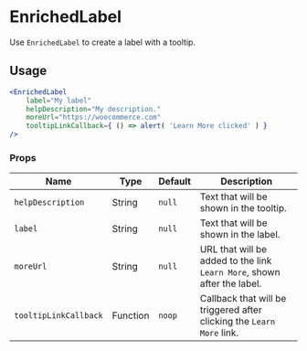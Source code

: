 # EnrichedLabel

Use `EnrichedLabel` to create a label with a tooltip.

## Usage

```jsx
<EnrichedLabel
	label="My label"
	helpDescription="My description."
	moreUrl="https://woocommerce.com"
	tooltipLinkCallback={ () => alert( 'Learn More clicked' ) }
/>
```

### Props

| Name                  | Type     | Default | Description                                                             |
| --------------------- | -------- | ------- | ----------------------------------------------------------------------- |
| `helpDescription`     | String   | `null`  | Text that will be shown in the tooltip.                                 |
| `label`               | String   | `null`  | Text that will be shown in the label.                                   |
| `moreUrl`             | String   | `null`  | URL that will be added to the link `Learn More`, shown after the label. |
| `tooltipLinkCallback` | Function | `noop`  | Callback that will be triggered after clicking the `Learn More` link.   |
